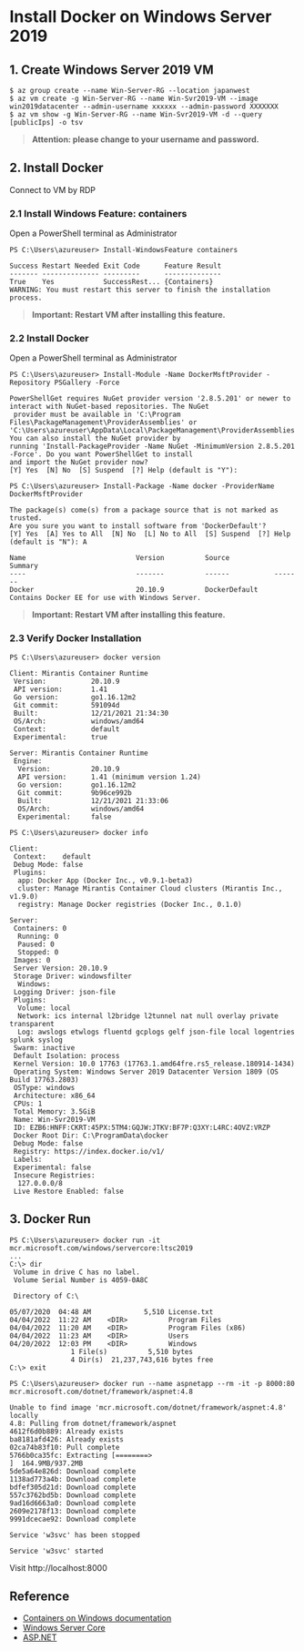 # Install Docker on Windows Server 2019

## 1. Create  Windows Server 2019 VM
```console
$ az group create --name Win-Server-RG --location japanwest
$ az vm create -g Win-Server-RG --name Win-Svr2019-VM --image win2019datacenter --admin-username xxxxxx --admin-password XXXXXXX
$ az vm show -g Win-Server-RG --name Win-Svr2019-VM -d --query [publicIps] -o tsv
```
>**Attention: please change to your username and password.**

## 2. Install Docker

Connect to VM by RDP

### 2.1 Install Windows Feature: containers 
Open a PowerShell terminal as Administrator 
```console
PS C:\Users\azureuser> Install-WindowsFeature containers

Success Restart Needed Exit Code      Feature Result
------- -------------- ---------      --------------
True    Yes            SuccessRest... {Containers}
WARNING: You must restart this server to finish the installation process.
```
>**Important: Restart VM after installing this feature.**

### 2.2 Install Docker
Open a PowerShell terminal as Administrator 
```console
PS C:\Users\azureuser> Install-Module -Name DockerMsftProvider -Repository PSGallery -Force

PowerShellGet requires NuGet provider version '2.8.5.201' or newer to interact with NuGet-based repositories. The NuGet
 provider must be available in 'C:\Program Files\PackageManagement\ProviderAssemblies' or
'C:\Users\azureuser\AppData\Local\PackageManagement\ProviderAssemblies'. You can also install the NuGet provider by
running 'Install-PackageProvider -Name NuGet -MinimumVersion 2.8.5.201 -Force'. Do you want PowerShellGet to install
and import the NuGet provider now?
[Y] Yes  [N] No  [S] Suspend  [?] Help (default is "Y"):
```

```console
PS C:\Users\azureuser> Install-Package -Name docker -ProviderName DockerMsftProvider

The package(s) come(s) from a package source that is not marked as trusted.
Are you sure you want to install software from 'DockerDefault'?
[Y] Yes  [A] Yes to All  [N] No  [L] No to All  [S] Suspend  [?] Help (default is "N"): A

Name                           Version          Source           Summary
----                           -------          ------           -------
Docker                         20.10.9          DockerDefault    Contains Docker EE for use with Windows Server.
```
>**Important: Restart VM after installing this feature.**

### 2.3 Verify Docker Installation

```console
PS C:\Users\azureuser> docker version

Client: Mirantis Container Runtime
 Version:           20.10.9
 API version:       1.41
 Go version:        go1.16.12m2
 Git commit:        591094d
 Built:             12/21/2021 21:34:30
 OS/Arch:           windows/amd64
 Context:           default
 Experimental:      true

Server: Mirantis Container Runtime
 Engine:
  Version:          20.10.9
  API version:      1.41 (minimum version 1.24)
  Go version:       go1.16.12m2
  Git commit:       9b96ce992b
  Built:            12/21/2021 21:33:06
  OS/Arch:          windows/amd64
  Experimental:     false
```

```console
PS C:\Users\azureuser> docker info

Client:
 Context:    default
 Debug Mode: false
 Plugins:
  app: Docker App (Docker Inc., v0.9.1-beta3)
  cluster: Manage Mirantis Container Cloud clusters (Mirantis Inc., v1.9.0)
  registry: Manage Docker registries (Docker Inc., 0.1.0)

Server:
 Containers: 0
  Running: 0
  Paused: 0
  Stopped: 0
 Images: 0
 Server Version: 20.10.9
 Storage Driver: windowsfilter
  Windows:
 Logging Driver: json-file
 Plugins:
  Volume: local
  Network: ics internal l2bridge l2tunnel nat null overlay private transparent
  Log: awslogs etwlogs fluentd gcplogs gelf json-file local logentries splunk syslog
 Swarm: inactive
 Default Isolation: process
 Kernel Version: 10.0 17763 (17763.1.amd64fre.rs5_release.180914-1434)
 Operating System: Windows Server 2019 Datacenter Version 1809 (OS Build 17763.2803)
 OSType: windows
 Architecture: x86_64
 CPUs: 1
 Total Memory: 3.5GiB
 Name: Win-Svr2019-VM
 ID: EZB6:HNFF:CKRT:45PX:5TM4:GQJW:JTKV:BF7P:Q3XY:L4RC:4OVZ:VRZP
 Docker Root Dir: C:\ProgramData\docker
 Debug Mode: false
 Registry: https://index.docker.io/v1/
 Labels:
 Experimental: false
 Insecure Registries:
  127.0.0.0/8
 Live Restore Enabled: false
```

## 3. Docker Run

```console
PS C:\Users\azureuser> docker run -it mcr.microsoft.com/windows/servercore:ltsc2019
...
C:\> dir
 Volume in drive C has no label.
 Volume Serial Number is 4059-0A8C

 Directory of C:\

05/07/2020  04:48 AM             5,510 License.txt
04/04/2022  11:22 AM    <DIR>          Program Files
04/04/2022  11:20 AM    <DIR>          Program Files (x86)
04/04/2022  11:23 AM    <DIR>          Users
04/20/2022  12:03 PM    <DIR>          Windows
               1 File(s)          5,510 bytes
               4 Dir(s)  21,237,743,616 bytes free
C:\> exit
```

```console
PS C:\Users\azureuser> docker run --name aspnetapp --rm -it -p 8000:80 mcr.microsoft.com/dotnet/framework/aspnet:4.8

Unable to find image 'mcr.microsoft.com/dotnet/framework/aspnet:4.8' locally
4.8: Pulling from dotnet/framework/aspnet
4612f6d0b889: Already exists
ba8181afd426: Already exists
02ca74b83f10: Pull complete
5766b0ca35fc: Extracting [========>                                          ]  164.9MB/937.2MB
5de5a64e826d: Download complete
1138ad773a4b: Download complete
bdfef305d21d: Download complete
557c3762bd5b: Download complete
9ad16d6663a0: Download complete
2609e2178f13: Download complete
9991dcecae92: Download complete

Service 'w3svc' has been stopped

Service 'w3svc' started
```
Visit http://localhost:8000

## Reference
- [Containers on Windows documentation](https://docs.microsoft.com/en-us/virtualization/windowscontainers/)
- [Windows Server Core](https://hub.docker.com/_/microsoft-windows-servercore)
- [ASP.NET](https://hub.docker.com/_/microsoft-dotnet-framework-aspnet)
